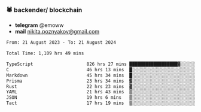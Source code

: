 ### 🕷 backender/ blockchain
- **telegram** @emoww
- **mail** nikita.poznyakov@gmail.com

<!--START_SECTION:waka-->

```txt
From: 21 August 2023 - To: 21 August 2024

Total Time: 1,109 hrs 49 mins

TypeScript                    826 hrs 27 mins ██████████████████▓░░░░░░   74.41 %
C                             46 hrs 13 mins  █░░░░░░░░░░░░░░░░░░░░░░░░   04.16 %
Markdown                      45 hrs 34 mins  █░░░░░░░░░░░░░░░░░░░░░░░░   04.10 %
Prisma                        23 hrs 34 mins  ▓░░░░░░░░░░░░░░░░░░░░░░░░   02.12 %
Rust                          22 hrs 23 mins  ▓░░░░░░░░░░░░░░░░░░░░░░░░   02.02 %
YAML                          21 hrs 43 mins  ▒░░░░░░░░░░░░░░░░░░░░░░░░   01.96 %
JSON                          19 hrs 6 mins   ▒░░░░░░░░░░░░░░░░░░░░░░░░   01.72 %
Tact                          17 hrs 19 mins  ▒░░░░░░░░░░░░░░░░░░░░░░░░   01.56 %
```

<!--END_SECTION:waka-->





